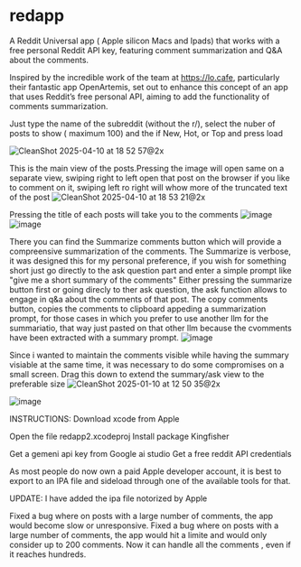 # redapp
A Reddit Universal app ( Apple silicon Macs and Ipads) that works with a free personal Reddit API key, featuring comment summarization and Q&A about the comments. 

Inspired by the incredible work of the team at https://lo.cafe, particularly their fantastic app OpenArtemis,  set out to enhance this concept of an app that uses Reddit’s free personal API, aiming to add the functionality of comments summarization.

Just type the name of the subreddit (without the r/), select the nuber of posts to show ( maximum 100) and the if New, Hot, or Top and press load

![CleanShot 2025-04-10 at 18 52 57@2x](https://github.com/user-attachments/assets/e3a2c145-3e8e-4c6b-9a1c-4bd19b22ec5a)



This is the main view of the posts.Pressing the image will open same on a separate view, swiping right to left open that post on the browser if you like to comment on it, swiping left ro right will whow more of the truncated text of the post
![CleanShot 2025-04-10 at 18 53 21@2x](https://github.com/user-attachments/assets/90127103-680b-4659-ad8a-1882a5431331)


Pressing the title of each posts will take you to the comments
![image](https://github.com/user-attachments/assets/8193c0b6-00cc-4dc2-a291-87de530c7521)
![image](https://github.com/user-attachments/assets/dcbc293d-c1c5-457d-a0a7-33faa97c3adf)

There you can find the Summarize comments button which will provide a compreensive summarization of the comments. The Summarize is verbose, it was designed this for my personal preference, if you wish for something short just go directly to the ask question part and enter a simple prompt like "give me a short summary of the comments"
Either pressing the summarize button first or going direcly to ther ask question, the ask function allows to engage in q&a about the comments of that post.
The copy comments button, copies the comments to clipboard appeding a summarization prompt, for those cases in which you prefer to use another llm for the summariatio, that way just pasted on that other llm because the cvomments have been extracted with a summary prompt.
![image](https://github.com/user-attachments/assets/600ad73d-f209-4fa0-8f48-674de1f14cd4)

Since i wanted to maintain the comments visible while having the summary visiable at the same time, it was necessary to do some compromises on a small screen.
Drag this down to extend the summary/ask view to the preferable size
![CleanShot 2025-01-10 at 12 50 35@2x](https://github.com/user-attachments/assets/10106124-b0cc-4440-bef3-2dd4b561a14a)

![image](https://github.com/user-attachments/assets/90a82c7e-c7d4-4d32-be4f-fd96291ed3c2)


INSTRUCTIONS:
Download xcode from Apple

Open the file  redapp2.xcodeproj
Install package Kingfisher

Get a gemeni api key from Google ai studio
Get a free reddit API credentials 


As most people do now own a paid Apple developer account, it is best to export to an IPA file and sideload through one of the available tools for that.

UPDATE: I have added the ipa file notorized by Apple

Fixed a bug where on posts with a large number of comments, the app would become slow or unresponsive. 
Fixed a bug where on posts with a large number of comments, the app would hit a limite and would only consider up to 200 comments. Now it can handle all the comments , even if it reaches hundreds.
